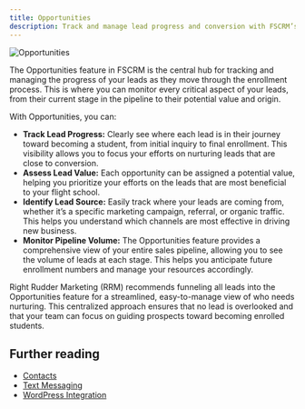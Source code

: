 ```yaml
---
title: Opportunities
description: Track and manage lead progress and conversion with FSCRM’s Opportunities feature.
---
```


![Opportunities](/features/fscrm-opportunities-feature.webp)

The Opportunities feature in FSCRM is the central hub for tracking and managing the progress of your leads as they move through the enrollment process. This is where you can monitor every critical aspect of your leads, from their current stage in the pipeline to their potential value and origin.

With Opportunities, you can:

- **Track Lead Progress:** Clearly see where each lead is in their journey toward becoming a student, from initial inquiry to final enrollment. This visibility allows you to focus your efforts on nurturing leads that are close to conversion.
- **Assess Lead Value:** Each opportunity can be assigned a potential value, helping you prioritize your efforts on the leads that are most beneficial to your flight school.
- **Identify Lead Source:** Easily track where your leads are coming from, whether it’s a specific marketing campaign, referral, or organic traffic. This helps you understand which channels are most effective in driving new business.
- **Monitor Pipeline Volume:** The Opportunities feature provides a comprehensive view of your entire sales pipeline, allowing you to see the volume of leads at each stage. This helps you anticipate future enrollment numbers and manage your resources accordingly.

Right Rudder Marketing (RRM) recommends funneling all leads into the Opportunities feature for a streamlined, easy-to-manage view of who needs nurturing. This centralized approach ensures that no lead is overlooked and that your team can focus on guiding prospects toward becoming enrolled students.

## Further reading

- [Contacts](/features/contacts)
- [Text Messaging](/features/text-messaging)
- [WordPress Integration](/integrations/wordpress)
